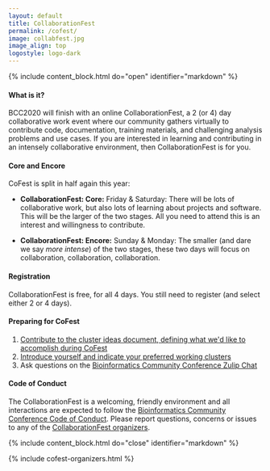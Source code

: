 ```yaml
---
layout: default
title: CollaborationFest
permalink: /cofest/
image: collabfest.jpg
image_align: top
logostyle: logo-dark
---
```


 <!--Important for markdown to render! Also make sure the page has a .md extension-->
 {% include content_block.html do="open" identifier="markdown" %} <div markdown="1">

#### What is it?

BCC2020 will finish with an online CollaborationFest, a 2 (or 4) day collaborative work event where our community gathers virtually to contribute code, documentation, training materials, and challenging analysis problems and use cases. If you are interested in learning and contributing in an intensely collaborative environment, then CollaborationFest is for you.

#### Core and Encore

CoFest is split in half again this year:

* **CollaborationFest: Core:** Friday & Saturday: There will be lots of collaborative work, but also lots of learning about projects and software. This will be the larger of the two stages. All you need to attend this is an interest and willingness to contribute.

* **CollaborationFest: Encore:** Sunday & Monday: The smaller (and dare we say <em>more intense</em>) of the two stages, these two days will focus on collaboration, collaboration, collaboration.

#### Registration

CollaborationFest is free, for all 4 days. You still need to register (and select either 2 or 4 days).


#### Preparing for CoFest

1. [Contribute to the cluster ideas document, defining what we'd like to accomplish during CoFest](https://docs.google.com/document/d/1UctntMyOMOFlyxgvZPiWqgXz7R3FjPKnuBVMoNxl9Jc/edit?usp=sharing)
2. [Introduce yourself and indicate your preferred working clusters](https://docs.google.com/spreadsheets/d/1AoSztstDDiJphefjnp7hvZByZKavyusIHzQO3-qAC7M/edit?usp=sharing)
3. Ask questions on the [Bioinformatics Community Conference Zulip Chat](https://bcc.zulipchat.com/)

#### Code of Conduct

The CollaborationFest is a welcoming, friendly environment and all interactions are expected to follow the [Bioinformatics Community Conference Code of Conduct](https://bcc2020.github.io/cod/). Please report questions, concerns or issues to any of the [CollaborationFest organizers](https://bcc2020.github.io/about/).





 </div> {% include content_block.html do="close" identifier="markdown" %}


 {% include cofest-organizers.html %}
